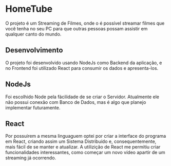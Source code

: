 # HomeTube
O projeto é um Streaming de Filmes, onde o é possível streamar filmes que você tenha no seu PC para que outras pessoas possam assistir em qualquer canto do mundo.

## Desenvolvimento
O projeto foi desenvolvido usando NodeJs como Backend da aplicação, e no Frontend foi utilizado React para consumir os dados e apresenta-los.

## NodeJs
Foi escolhido Node pela fácilidade de se criar o Servidor. Atualmente ele não possui conexão com Banco de Dados, mas é algo que planejo implementar futuramente.

## React
Por possuirem a mesma linguaguem optei por criar a interface do programa em React, criando assim um Sistema Distribuído e, consequentemente, mais fácil de se manter e atualizar. 
A utilizição de React me permitiu criar funcionalidades interessantes, como começar um novo vídeo apartir de um streaming já ocorrendo.
